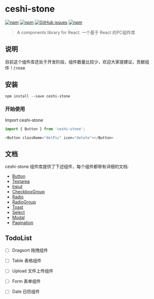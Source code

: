 # ceshi-stone
[![npm](https://img.shields.io/npm/v/ceshi-stone.svg?style=flat-square)](https://www.npmjs.com/package/ceshi-stone)
[![npm](https://img.shields.io/npm/dm/ceshi-stone.svg?style=flat-square)](https://www.npmjs.com/package/ceshi-stone)
[![GitHub issues](https://img.shields.io/github/issues/JD-Smart-FE/react-stone.svg?style=flat-square)](https://github.com/JD-Smart-FE/rect-stone/issues)
[![npm](https://img.shields.io/npm/l/react-stone.svg?style=flat-square)](https://github.com/JD-Smart-FE/react-stone/blob/master/LICENSE)
> A components library for React. 一个基于 React 的PC组件库


## 说明

目前这个组件库还处于开发阶段，组件数量比较少，欢迎大家提建议，贡献组件！/:rose


## 安装

```
npm install --save ceshi-stone
```

### 开始使用

Import ceshi-stone

```js
import { Button } from 'ceshi-stone';

<Button className="delPic" icon="delete"></Button>

```

## 文档
ceshi-stone 组件库提供了下述组件，每个组件都带有详细的文档:

- [Button](https://github.com/jd-smart-fe/react-stone/tree/master/src/components/Button)
- [Textarea](https://github.com/jd-smart-fe/react-stone/tree/master/src/components/Textarea)
- [Input](https://github.com/jd-smart-fe/react-stone/tree/master/src/components/Input)
- [CheckboxGroup](https://github.com/jd-smart-fe/react-stone/tree/master/src/components/CheckboxGroup)
- [Radio](https://github.com/jd-smart-fe/react-stone/tree/master/src/components/RadioGroup)
- [RadioGroup](https://github.com/jd-smart-fe/react-stone/tree/master/src/components/RadioGroup)
- [Toast](https://github.com/jd-smart-fe/react-stone/tree/master/src/components/Toast)
- [Select](https://github.com/jd-smart-fe/react-stone/tree/master/src/components/Select)
- [Modal](https://github.com/jd-smart-fe/react-stone/tree/master/src/components/Modal)
- [Pagination](https://github.com/jd-smart-fe/react-stone/tree/master/src/components/Pagination)

## TodoList

* [ ] Dragsort 拖拽组件

* [ ] Table 表格组件

* [ ] Upload 文件上传组件

* [ ] Form 表单组件

* [ ] Date 日历组件